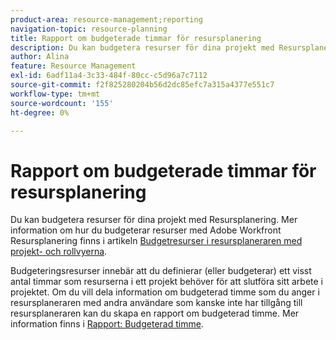 ```yaml
---
product-area: resource-management;reporting
navigation-topic: resource-planning
title: Rapport om budgeterade timmar för resursplanering
description: Du kan budgetera resurser för dina projekt med Resursplanering. Mer information om hur du budgeterar resurser med Adobe Workfront Resursplanering finns i artikeln Budgetresurser i Resursplaneraren med projekt- och rollvyerna.
author: Alina
feature: Resource Management
exl-id: 6adf11a4-3c33-484f-80cc-c5d96a7c7112
source-git-commit: f2f825280204b56d2dc85efc7a315a4377e551c7
workflow-type: tm+mt
source-wordcount: '155'
ht-degree: 0%

---
```


# Rapport om budgeterade timmar för resursplanering

Du kan budgetera resurser för dina projekt med Resursplanering. Mer information om hur du budgeterar resurser med Adobe Workfront Resursplanering finns i artikeln [Budgetresurser i resursplaneraren med projekt- och rollvyerna](../../resource-mgmt/resource-planning/budget-resources-project-role-views-resource-planner.md).

Budgeteringsresurser innebär att du definierar (eller budgeterar) ett visst antal timmar som resurserna i ett projekt behöver för att slutföra sitt arbete i projektet. Om du vill dela information om budgeterad timme som du anger i resursplaneraren med andra användare som kanske inte har tillgång till resursplaneraren kan du skapa en rapport om budgeterad timme. Mer information finns i [Rapport: Budgeterad timme](../../reports-and-dashboards/reports/custom-view-filter-grouping-samples/report-budgeted-hour.md).

<!--
<p data-mc-conditions="QuicksilverOrClassic.Draft mode">(NOTE: this is all drafted - below - same content as the one in the standalone Report: Budgeted Hour article - consider deleting that and just keeping the infomation here?!)</p>
-->

<!--
<p data-mc-conditions="QuicksilverOrClassic.Draft mode">When you want to share Budgeted Hour information with other users who do not have access to the Resource Planner, you can do so by building a Budgeted Hour report. You can then share the report with them.</p>

>[!IMPORTANT]
>
><p data-mc-conditions="QuicksilverOrClassic.Draft mode">Budgeted Hours are updated every hour in the Adobe Workfront database. Refreshing the report does not necessarily refresh the hour information in it. You can view the time lapsed since the last update in the upper-right corner of every Budgeted Hour report. Refreshing the report refreshes the information in it only when there has been more than one hour since the last update. </p>>
>
><p data-mc-conditions="QuicksilverOrClassic.Draft mode"> <img src="assets/budgeted-hour-report-time-sync-warning-350x74.png" style="width: 350;height: 74;"> </p>>

  <li data-mc-conditions="QuicksilverOrClassic.Draft mode"><a href="#build-a-budgeted-hour-report" class="MCXref xref"> Build a Budgeted Hour report</a> </li>
-->

<!--
  <li data-mc-conditions="QuicksilverOrClassic.Draft mode"><a href="#review-the-budgeted-hour-report" class="MCXref xref">Review the Budgeted Hour report</a> </li>
  -->

<!--
<h2 data-mc-conditions="QuicksilverOrClassic.Draft mode" id="build-a-budgeted-hour-report"> Build a Budgeted Hour report</h2>
-->

<!--
   <li value="1" data-mc-conditions="QuicksilverOrClassic.Draft mode"> Click the <strong>Main Menu</strong><img src="assets/main-menu-icon.png"> in the upper-right corner, then click <strong>Reports</strong>.  </li>
   -->

<!--
   <p data-mc-conditions="QuicksilverOrClassic.Draft mode">Click <strong>New Report> Budgeted Hour</strong>.</p>
   -->

<!--
   <p data-mc-conditions="QuicksilverOrClassic.Draft mode">The default view is applied to the report.</p>
   -->

<!--
   <p data-mc-conditions="QuicksilverOrClassic.Draft mode">(Optional) To make the report easier to read, click the <strong>Budgeted Hours</strong> column, then <strong>Switch to Text Mode</strong>, then change the <code>valuefield </code>line to <code>valueexpreesion </code>and enter the rounding expression. This rounds the number of Budgeted Hours to a number of decimals that you specify.</p>
   -->

<!--
   <p data-mc-conditions="QuicksilverOrClassic.Draft mode">For information about how to round a number in Workfront, see the article <a href="../../reports-and-dashboards/reports/calc-cstm-data-reports/condition-operators-calculated-custom-expressions.md" class="MCXref xref">Condition operators in calculated custom expressions</a>.</p>
   -->

<!--
   <li value="4" data-mc-conditions="QuicksilverOrClassic.Draft mode">(Optional) Click <strong>Add Column</strong> to add additional columns. </li>
   -->

<!--
   <p data-mc-conditions="QuicksilverOrClassic.Draft mode">(Optional) To make the report easier to read, we recommend that you add a grouping to it. We suggest the following grouping: </p>
   -->

<!--
   <p data-mc-conditions="QuicksilverOrClassic.Draft mode">Click the <strong>Groupings</strong> tab, then do one or several of the following:</p>
   -->

<!--   
   <li value="1" data-mc-conditions="QuicksilverOrClassic.Draft mode">Click <strong>Add Grouping</strong> and start typing "Project Name", then select it when it appears in the list.</li>   
   -->

<!--   
   <li value="2" data-mc-conditions="QuicksilverOrClassic.Draft mode">Click <strong>Add Grouping</strong> and start typing "Job Role Name", then select it when it appears in the list.</li>   
   -->

<!--   
   <p data-mc-conditions="QuicksilverOrClassic.Draft mode">Click <strong>Add Grouping</strong> and start typing <strong>Allocation Date</strong>, select it when it appears in the list, and then select the timeframe you want to group by from the <strong>Group Dates by</strong> field. </p>   
   -->

<!--
   <li value="6" data-mc-conditions="QuicksilverOrClassic.Draft mode">(Optional) Click <strong>Filters</strong> to add filters to the report.</li>
   -->

<!--
   <li value="7" data-mc-conditions="QuicksilverOrClassic.Draft mode">(Optional) Click <strong>Chart</strong> to add a chart to the report.</li>
   -->

<!--
   <li value="8" data-mc-conditions="QuicksilverOrClassic.Draft mode">Click <strong>Save + Close</strong>. </li>
   -->

<!--
<h2 data-mc-conditions="QuicksilverOrClassic.Draft mode" id="review-the-budgeted-hour-report">Review the Budgeted Hour report</h2>
-->

<!--
<p data-mc-conditions="QuicksilverOrClassic.Draft mode">The following information is available in the Budgeted Hour report by default:</p>
-->

<!--
<table style="table-layout:auto">
<col>
<col>
<tbody>
<tr>
<td role="rowheader" data-mc-conditions="QuicksilverOrClassic.Draft mode">Project </td>
<td data-mc-conditions="QuicksilverOrClassic.Draft mode">This is the name of the project associated with the Budgeted Hour. </td>
</tr>
<tr>
<td role="rowheader">
<p data-mc-conditions="QuicksilverOrClassic.Draft mode">Job Role</p>
</td>
<td data-mc-conditions="QuicksilverOrClassic.Draft mode">This is the name of the job role associated with the Budgeted Hour. </td>
</tr>
<tr>
<td role="rowheader" data-mc-conditions="QuicksilverOrClassic.Draft mode">User</td>
<td data-mc-conditions="QuicksilverOrClassic.Draft mode">This is the name of the user associated with the Budgeted Hour. </td>
</tr>
<tr>
<td role="rowheader" data-mc-conditions="QuicksilverOrClassic.Draft mode">Alloc. Date</td>
<td>
<p data-mc-conditions="QuicksilverOrClassic.Draft mode">This is the Allocation Date. It is the first day (a Sunday) of the week for which you budgeted the hours. </p>
<note type="tip">
<p data-mc-conditions="QuicksilverOrClassic.Draft mode">If a week spans for two months, this generates two rows in the report: one corresponding to the first day of the week (the Sunday of the week which is during the first month), and a second one corresponding with the first day of the second month (and which could be any day of the week.) </p>
<p data-mc-conditions="QuicksilverOrClassic.Draft mode">For example, if you budget 8 hours for a user for the week of June 30 (Sunday) - July 6 (Saturday), the two rows show an Allocation Date of June 30, and July 1. </p>
</note> </td>
</tr>
<tr>
<td role="rowheader" data-mc-conditions="QuicksilverOrClassic.Draft mode">Bud. Hours</td>
<td data-mc-conditions="QuicksilverOrClassic.Draft mode">These are the Budgeted Hours allocated to the User in the Resource Planner. </td>
</tr>
<tr>
<td role="rowheader" data-mc-conditions="QuicksilverOrClassic.Draft mode">Pln. Bud. Hours</td>
<td data-mc-conditions="QuicksilverOrClassic.Draft mode">These are the Budgeted Hours allocated to the Job Role or the Project in the Resource Planner. </td>
</tr>
<tr>
<td role="rowheader" data-mc-conditions="QuicksilverOrClassic.Draft mode"> </td>
<td data-mc-conditions="QuicksilverOrClassic.Draft mode"> </td>
</tr>
</tbody>
</table>
-->
